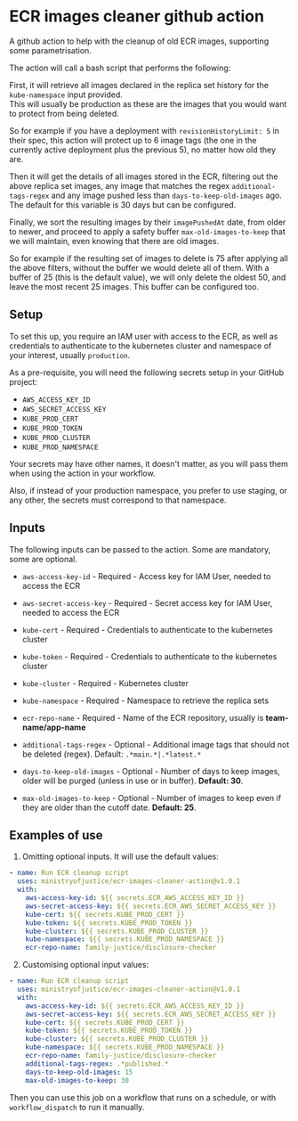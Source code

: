 # ECR images cleaner github action

A github action to help with the cleanup of old ECR images, supporting some parametrisation.

The action will call a bash script that performs the following:

First, it will retrieve all images declared in the replica set history for the `kube-namespace` input provided.   
This will usually be production as these are the images that you would want to protect from being deleted.

So for example if you have a deployment with `revisionHistoryLimit: 5` in their spec, this action will protect up to 
6 image tags (the one in the currently active deployment plus the previous 5), no matter how old they are.

Then it will get the details of all images stored in the ECR, filtering out the above replica set images, any image 
that matches the regex `additional-tags-regex` and any image pushed less than `days-to-keep-old-images` ago.  
The default for this variable is 30 days but can be configured.

Finally, we sort the resulting images by their `imagePushedAt` date, from older to newer, and proceed to apply a 
safety buffer `max-old-images-to-keep` that we will maintain, even knowing that there are old images.  

So for example if the resulting set of images to delete is 75 after applying all the above filters, without the buffer 
we would delete all of them. With a buffer of 25 (this is the default value), we will only delete the oldest 50, 
and leave the most recent 25 images. This buffer can be configured too.

## Setup

To set this up, you require an IAM user with access to the ECR, as well as credentials to authenticate to the 
kubernetes cluster and namespace of your interest, usually `production`.

As a pre-requisite, you will need the following secrets setup in your GitHub project:

- `AWS_ACCESS_KEY_ID`
- `AWS_SECRET_ACCESS_KEY`
- `KUBE_PROD_CERT`
- `KUBE_PROD_TOKEN`
- `KUBE_PROD_CLUSTER`
- `KUBE_PROD_NAMESPACE`

Your secrets may have other names, it doesn't matter, as you will pass them when using the action in your workflow.

Also, if instead of your production namespace, you prefer to use staging, or any other, the secrets must correspond to that 
namespace.

## Inputs

The following inputs can be passed to the action. Some are mandatory, some are optional.

- `aws-access-key-id` - Required - Access key for IAM User, needed to access the ECR

- `aws-secret-access-key` - Required - Secret access key for IAM User, needed to access the ECR

- `kube-cert` - Required - Credentials to authenticate to the kubernetes cluster

- `kube-token` - Required - Credentials to authenticate to the kubernetes cluster

- `kube-cluster` - Required - Kubernetes cluster

- `kube-namespace` - Required - Namespace to retrieve the replica sets

- `ecr-repo-name` - Required - Name of the ECR repository, usually is **team-name/app-name**

- `additional-tags-regex` - Optional - Additional image tags that should not be deleted (regex). Default: `.*main.*|.*latest.*`

- `days-to-keep-old-images` - Optional - Number of days to keep images, older will be purged (unless in use or in buffer). **Default: 30**.

- `max-old-images-to-keep` - Optional - Number of images to keep even if they are older than the cutoff date. **Default: 25**.

## Examples of use

1. Omitting optional inputs. It will use the default values:

```yaml
- name: Run ECR cleanup script
  uses: ministryofjustice/ecr-images-cleaner-action@v1.0.1
  with:
    aws-access-key-id: ${{ secrets.ECR_AWS_ACCESS_KEY_ID }}
    aws-secret-access-key: ${{ secrets.ECR_AWS_SECRET_ACCESS_KEY }}
    kube-cert: ${{ secrets.KUBE_PROD_CERT }}
    kube-token: ${{ secrets.KUBE_PROD_TOKEN }}
    kube-cluster: ${{ secrets.KUBE_PROD_CLUSTER }}
    kube-namespace: ${{ secrets.KUBE_PROD_NAMESPACE }}
    ecr-repo-name: family-justice/disclosure-checker
```

2. Customising optional input values:

```yaml
- name: Run ECR cleanup script
  uses: ministryofjustice/ecr-images-cleaner-action@v1.0.1
  with:
    aws-access-key-id: ${{ secrets.ECR_AWS_ACCESS_KEY_ID }}
    aws-secret-access-key: ${{ secrets.ECR_AWS_SECRET_ACCESS_KEY }}
    kube-cert: ${{ secrets.KUBE_PROD_CERT }}
    kube-token: ${{ secrets.KUBE_PROD_TOKEN }}
    kube-cluster: ${{ secrets.KUBE_PROD_CLUSTER }}
    kube-namespace: ${{ secrets.KUBE_PROD_NAMESPACE }}
    ecr-repo-name: family-justice/disclosure-checker
    additional-tags-regex: .*published.*
    days-to-keep-old-images: 15
    max-old-images-to-keep: 30
```

Then you can use this job on a workflow that runs on a schedule, or with `workflow_dispatch` to run it manually.
